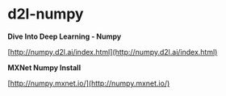 # d2l-numpy

**Dive Into Deep Learning - Numpy**

[http://numpy.d2l.ai/index.html](http://numpy.d2l.ai/index.html)

**MXNet Numpy Install**

[http://numpy.mxnet.io/](http://numpy.mxnet.io/)
